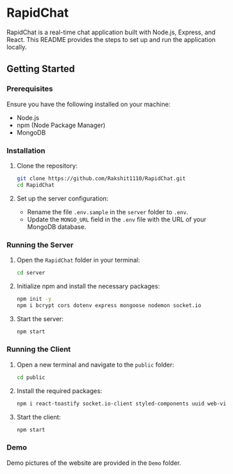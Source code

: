 
# RapidChat

RapidChat is a real-time chat application built with Node.js, Express, and React. This README provides the steps to set up and run the application locally.

## Getting Started

### Prerequisites

Ensure you have the following installed on your machine:
- Node.js
- npm (Node Package Manager)
- MongoDB

### Installation

1. Clone the repository:

   ```bash
   git clone https://github.com/Rakshit1110/RapidChat.git
   cd RapidChat
   ```

2. Set up the server configuration:

   - Rename the file `.env.sample` in the `server` folder to `.env`.
   - Update the `MONGO_URL` field in the `.env` file with the URL of your MongoDB database.

### Running the Server

1. Open the `RapidChat` folder in your terminal:

   ```bash
   cd server
   ```

2. Initialize npm and install the necessary packages:

   ```bash
   npm init -y
   npm i bcrypt cors dotenv express mongoose nodemon socket.io
   ```

3. Start the server:

   ```bash
   npm start
   ```

### Running the Client

1. Open a new terminal and navigate to the `public` folder:

   ```bash
   cd public
   ```

2. Install the required packages:

   ```bash
   npm i react-toastify socket.io-client styled-components uuid web-vitals
   ```

3. Start the client:

   ```bash
   npm start
   ```

### Demo

Demo pictures of the website are provided in the `Demo` folder.
